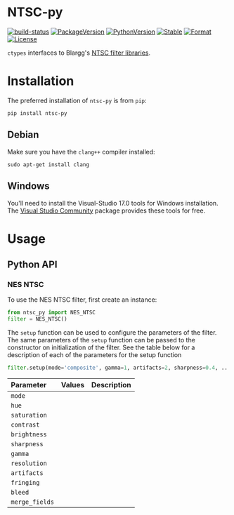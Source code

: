 # NTSC-py

[![build-status][]][ci-server]
[![PackageVersion][pypi-version]][pypi-home]
[![PythonVersion][python-version]][python-home]
[![Stable][pypi-status]][pypi-home]
[![Format][pypi-format]][pypi-home]
[![License][pypi-license]](LICENSE)

[build-status]: https://travis-ci.org/Kautenja/ntsc-py.svg
[ci-server]: https://travis-ci.org/Kautenja/ntsc-py
[pypi-version]: https://badge.fury.io/py/ntsc-py.svg
[pypi-license]: https://img.shields.io/pypi/l/ntsc-py.svg
[pypi-status]: https://img.shields.io/pypi/status/ntsc-py.svg
[pypi-format]: https://img.shields.io/pypi/format/ntsc-py.svg
[pypi-home]: https://badge.fury.io/py/ntsc-py
[python-version]: https://img.shields.io/pypi/pyversions/ntsc-py.svg
[python-home]: https://python.org

`ctypes` interfaces to Blargg's [NTSC filter libraries][Blargg-NTSC].

[Blargg-NTSC]: http://slack.net/~ant/libs/ntsc.html

# Installation

The preferred installation of `ntsc-py` is from `pip`:

```shell
pip install ntsc-py
```

## Debian

Make sure you have the `clang++` compiler installed:

```shell
sudo apt-get install clang
```

## Windows

You'll need to install the Visual-Studio 17.0 tools for Windows installation.
The [Visual Studio Community](https://visualstudio.microsoft.com/downloads/)
package provides these tools for free.

# Usage

<!-- ## Command Line Interface

To filter images from the command line, using the following command.

```shell
ntsc_py -i <input image path> -o <output image path>
```

To print out documentation for the command line interface execute:

```shell
ntsc_py -h
``` -->

## Python API

### NES NTSC

To use the NES NTSC filter, first create an instance:

```python
from ntsc_py import NES_NTSC
filter = NES_NTSC()
```

The `setup` function can be used to configure the parameters of the filter. The
same parameters of the `setup` function can be passed to the constructor on
initialization of the filter. See the table below for a description of each of
the parameters for the setup function

```python
filter.setup(mode='composite', gamma=1, artifacts=2, sharpness=0.4, ...)
```

| Parameter      | Values | Description |
|:---------------|:-------|:------------|
| `mode`         |        |             |
| `hue`          |        |             |
| `saturation`   |        |             |
| `contrast`     |        |             |
| `brightness`   |        |             |
| `sharpness`    |        |             |
| `gamma`        |        |             |
| `resolution`   |        |             |
| `artifacts`    |        |             |
| `fringing`     |        |             |
| `bleed`        |        |             |
| `merge_fields` |        |             |
